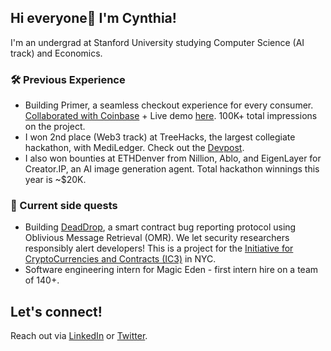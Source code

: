 ## Hi everyone👋 I'm Cynthia!

I'm an undergrad at Stanford University studying Computer Science (AI track) and Economics. 

### 🛠️ Previous Experience
- Building Primer, a seamless checkout experience for every consumer. [Collaborated with Coinbase](https://x.com/0xyoussea/status/1958287663519105167) + Live demo [here](https://www.youtube.com/watch?v=Q18pnAODgqQ&t=7647s). 100K+ total impressions on the project. 
- I won 2nd place (Web3 track) at TreeHacks, the largest collegiate hackathon, with MediLedger. Check out the [Devpost](https://devpost.com/software/mediledger). 
- I also won bounties at ETHDenver from Nillion, Ablo, and EigenLayer for Creator.IP, an AI image generation agent. Total hackathon winnings this year is ~$20K.

### 🚀 Current side quests
- Building [DeadDrop](https://github.com/hackingdecentralized/deaddrop), a smart contract bug reporting protocol using Oblivious Message Retrieval (OMR). We let security researchers responsibly alert developers! This is a project for the [Initiative for CryptoCurrencies and Contracts (IC3)](https://www.initc3.org/) in NYC. 
- Software engineering intern for Magic Eden - first intern hire on a team of 140+.

## Let's connect! 
Reach out via [LinkedIn](https://linkedin.com/in/cynthwangg) or [Twitter](https://twitter.com/cynthwangg). 






